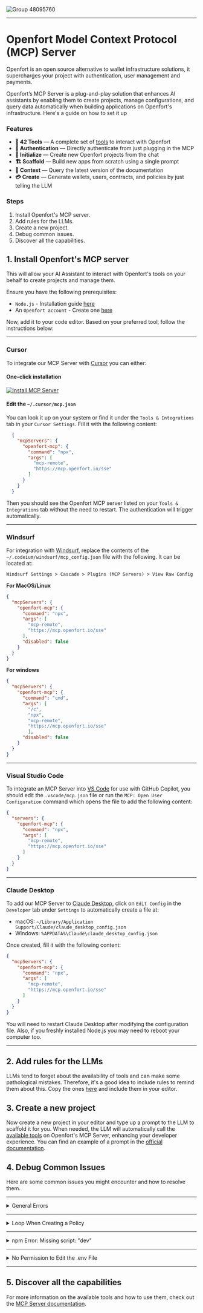 ![Group 48095760](https://github.com/user-attachments/assets/ce49cf85-7e38-4ff5-9ff0-05042667a3d8)

--- 

<h1> Openfort Model Context Protocol (MCP) Server</h1>


Openfort is an open source alternative to wallet infrastructure solutions, it supercharges your project with authentication, user management and payments. 

Openfort’s MCP Server is a plug-and-play solution that enhances AI assistants by enabling them to create projects, manage configurations, and query data automatically when building applications on Openfort's infrastructure. Here's a guide on how to set it up

### Features
- **🔨 42 Tools** — A complete set of [tools](https://www.openfort.io/docs/configuration/ai-tooling/mcp-server/tools) to interact with Openfort
- **🔐 Authentication** — Directly authenticate from just plugging in the MCP
- **📄️ Initialize** — Create new Openfort projects from the chat
- **🏗️ Scaffold** — Build new apps from scratch using a single prompt
- **🔎 Context** — Query the latest version of the documentation
- **💳️ Create** — Generate wallets, users, contracts, and policies by just telling the LLM 

### Steps
  1. Install Openfort's MCP server.
  2. Add rules for the LLMs.
  3. Create a new project.
  4. Debug common issues.
  5. Discover all the capabilities.


## 1. Install Openfort's MCP server
This will allow your AI Assistant to interact with Openfort's tools on your behalf to create projects and manage them.

Ensure you have the following prerequisites:
 - `Node.js` - Installation guide [here](https://nodejs.org/en/download)
 - An `Openfort account` - Create one [here](https://dashboard.openfort.io/)

Now, add it to your code editor. Based on your preferred tool, follow the instructions below:

---

### Cursor
To integrate our MCP Server with [Cursor](https://docs.cursor.com/context/mcp) you can either:

#### One-click installation

<AddToCursor />

[![Install MCP Server](https://cursor.com/deeplink/mcp-install-dark.svg)](https://cursor.com/install-mcp?name=openfort-mcp&config=JTdCJTIyY29tbWFuZCUyMiUzQSUyMm5weCUyMG1jcC1yZW1vdGUlMjBodHRwcyUzQSUyRiUyRm1jcC5vcGVuZm9ydC5pbyUyRnNzZSUyMiU3RA%3D%3D)

#### Edit the `~/.cursor/mcp.json`

You can look it up on your system or find it under the `Tools & Integrations` tab in your `Cursor Settings`. Fill it with the following content:

```json
  {
    "mcpServers": {
      "openfort-mcp": {
        "command": "npx",
        "args": [
          "mcp-remote",
          "https://mcp.openfort.io/sse"
        ]
      }
    }
  }
```

Then you should see the Openfort MCP server listed on your `Tools & Integrations` tab without the need to restart. The authentication will trigger automatically.

--- 

### Windsurf
For integration with [Windsurf](https://docs.windsurf.com/windsurf/cascade/mcp#custom-mcp-server-sse), replace the contents of the `~/.codeium/windsurf/mcp_config.json` file with the following. It can be located at:

`Windsurf Settings > Cascade > Plugins (MCP Servers) > View Raw Config`

**For MacOS/Linux**

```json 
{
  "mcpServers": {
    "openfort-mcp": {
      "command": "npx",
      "args": [
        "mcp-remote",
        "https://mcp.openfort.io/sse"
      ],
      "disabled": false
    }
  }
}
```
**For windows**
```json
{
  "mcpServers": {
    "openfort-mcp": {
      "command": "cmd",
      "args": [
        "/c",
        "npx",
        "mcp-remote",
        "https://mcp.openfort.io/sse"
        ],
      "disabled": false
    }
  }
}
```

---

### Visual Studio Code

To integrate an MCP Server into [VS Code](https://code.visualstudio.com/docs/copilot/chat/mcp-servers) for use with GitHub Copilot, you should edit the `.vscode/mcp.json` file or run the `MCP: Open User Configuration` command which opens the file to add the following content:

```json
{
  "servers": {
    "openfort-mcp": {
      "command": "npx",
      "args": [
        "mcp-remote",
        "https://mcp.openfort.io/sse"
      ]
    }
  }
}
```

---

### Claude Desktop

To add our MCP Server to [Claude Desktop](https://modelcontextprotocol.io/quickstart/user), click on `Edit Config` in the `Developer` tab under `Settings` to automatically create a file at:

  - macOS: `~/Library/Application  Support/Claude/claude_desktop_config.json`
  - Windows: `%APPDATA%\Claude\claude_desktop_config.json`

Once created, fill it with the following content:

```json
{
  "mcpServers": {
    "openfort-mcp": {
      "command": "npx",
      "args": [
        "mcp-remote",
        "https://mcp.openfort.io/sse"
      ]
    }
  }
}
```
You will need to restart Claude Desktop after modifying the configuration file. Also, if you freshly installed Node.js you may need to reboot your computer too.

---

## 2. Add rules for the LLMs
LLMs tend to forget about the availability of tools and can make some pathological mistakes. Therefore, it's a good idea to include rules to remind them about this. Copy the ones [here](https://www.openfort.io/docs/configuration/ai-tooling/mcp-server/examples#rules) and include them in your editor.

## 3. Create a new project
Now create a new project in your editor and type up a prompt to the LLM to scaffold it for you. When needed, the LLM will automatically call the [available tools](https://www.openfort.io/docs/configuration/ai-tooling/mcp-server/tools) on Openfort's MCP Server, enhancing your developer experience. You can find an example of a prompt in the [official documentation](https://www.openfort.io/docs/configuration/ai-tooling/mcp-server/examples#prompts).


## 4. Debug Common Issues
Here are some common issues you might encounter and how to resolve them.

---

<details> <summary>General Errors</summary>
<br>
  
After the agent finishes creating a project, it may still throw errors, even with extended context. This is especially common for complex prompts or large applications.

> Don’t expect the AI to flawlessly generate entire applications in a single prompt without any issues.

To resolve these errors, fix them manually or ask the AI for help. Iteration is normal, review the output, make corrections, and continue prompting as needed.  
</details>

---

<details> <summary>Loop When Creating a Policy</summary>
<br>

Occasionally, the AI agent may get stuck in a loop while creating a policy. The policy is successfully created, but the agent repeatedly attempts to update it with the same values.

> The cause is unknown, and the effect is harmless.

To fix this, simply cancel the generation and prompt the agent to continue with the next step.  
</details>

---

<details> <summary>npm Error: Missing script: "dev"</summary>
<br>

If the AI agent fails to start the project using `npm run dev`, it’s often because it created the project in a subfolder and didn’t change into that directory before running the command.

> Manually navigate to the subfolder and run the project again.
</details>

---

<details> <summary>No Permission to Edit the .env File</summary>
<br>
  
When the AI agent fails to edit or create a `.env` file with your project keys, it’s usually due to insufficient file permissions.

> In Cursor, add a `.cursorignore` file with `!.env` to explicitly allow the AI to edit the `.env` file.  

> For other editors or environments, follow an equivalent approach to ensure the file is not ignored.  
</details>

---

## 5. Discover all the capabilities
For more information on the available tools and how to use them, check out the [MCP Server documentation](https://www.openfort.io/docs/configuration/ai-tooling/mcp-server/tools).
